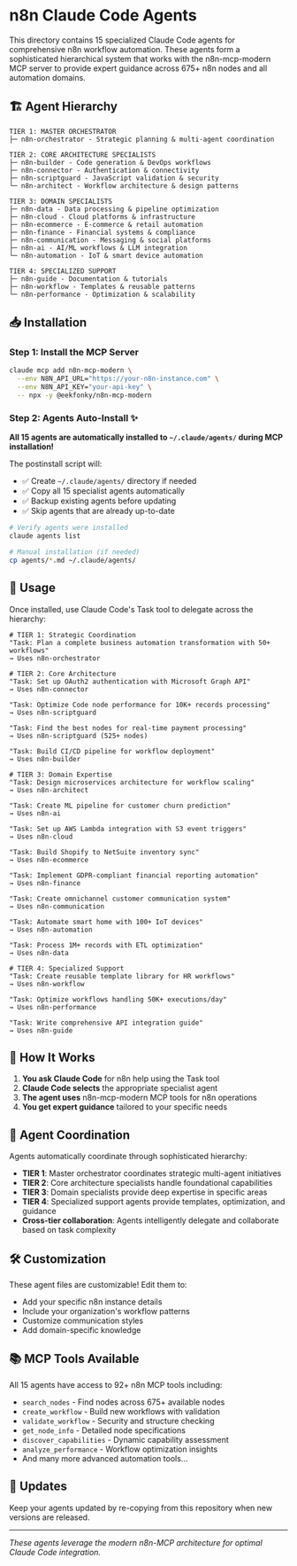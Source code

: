 # n8n Claude Code Agents

This directory contains 15 specialized Claude Code agents for comprehensive n8n workflow automation. These agents form a sophisticated hierarchical system that works with the n8n-mcp-modern MCP server to provide expert guidance across 675+ n8n nodes and all automation domains.

## 🏗️ Agent Hierarchy

```
TIER 1: MASTER ORCHESTRATOR
├─ n8n-orchestrator - Strategic planning & multi-agent coordination

TIER 2: CORE ARCHITECTURE SPECIALISTS  
├─ n8n-builder - Code generation & DevOps workflows
├─ n8n-connector - Authentication & connectivity
├─ n8n-scriptguard - JavaScript validation & security
└─ n8n-architect - Workflow architecture & design patterns

TIER 3: DOMAIN SPECIALISTS
├─ n8n-data - Data processing & pipeline optimization
├─ n8n-cloud - Cloud platforms & infrastructure
├─ n8n-ecommerce - E-commerce & retail automation
├─ n8n-finance - Financial systems & compliance
├─ n8n-communication - Messaging & social platforms
├─ n8n-ai - AI/ML workflows & LLM integration
└─ n8n-automation - IoT & smart device automation

TIER 4: SPECIALIZED SUPPORT
├─ n8n-guide - Documentation & tutorials
├─ n8n-workflow - Templates & reusable patterns
└─ n8n-performance - Optimization & scalability
```

## 📥 Installation

### Step 1: Install the MCP Server

```bash
claude mcp add n8n-mcp-modern \
  --env N8N_API_URL="https://your-n8n-instance.com" \
  --env N8N_API_KEY="your-api-key" \
  -- npx -y @eekfonky/n8n-mcp-modern
```

### Step 2: Agents Auto-Install ✨

**All 15 agents are automatically installed to `~/.claude/agents/` during MCP installation!**

The postinstall script will:

- ✅ Create `~/.claude/agents/` directory if needed
- ✅ Copy all 15 specialist agents automatically
- ✅ Backup existing agents before updating
- ✅ Skip agents that are already up-to-date

```bash
# Verify agents were installed
claude agents list

# Manual installation (if needed)
cp agents/*.md ~/.claude/agents/
```

## 🚀 Usage

Once installed, use Claude Code's Task tool to delegate across the hierarchy:

```
# TIER 1: Strategic Coordination
"Task: Plan a complete business automation transformation with 50+ workflows"
→ Uses n8n-orchestrator

# TIER 2: Core Architecture
"Task: Set up OAuth2 authentication with Microsoft Graph API"
→ Uses n8n-connector

"Task: Optimize Code node performance for 10K+ records processing"
→ Uses n8n-scriptguard

"Task: Find the best nodes for real-time payment processing"
→ Uses n8n-scriptguard (525+ nodes)

"Task: Build CI/CD pipeline for workflow deployment"
→ Uses n8n-builder

# TIER 3: Domain Expertise
"Task: Design microservices architecture for workflow scaling"
→ Uses n8n-architect

"Task: Create ML pipeline for customer churn prediction"
→ Uses n8n-ai

"Task: Set up AWS Lambda integration with S3 event triggers"
→ Uses n8n-cloud

"Task: Build Shopify to NetSuite inventory sync"
→ Uses n8n-ecommerce

"Task: Implement GDPR-compliant financial reporting automation"
→ Uses n8n-finance

"Task: Create omnichannel customer communication system"
→ Uses n8n-communication

"Task: Automate smart home with 100+ IoT devices"
→ Uses n8n-automation

"Task: Process 1M+ records with ETL optimization"
→ Uses n8n-data

# TIER 4: Specialized Support
"Task: Create reusable template library for HR workflows"
→ Uses n8n-workflow

"Task: Optimize workflows handling 50K+ executions/day"
→ Uses n8n-performance

"Task: Write comprehensive API integration guide"
→ Uses n8n-guide
```

## 🔧 How It Works

1. **You ask Claude Code** for n8n help using the Task tool
2. **Claude Code selects** the appropriate specialist agent
3. **The agent uses** n8n-mcp-modern MCP tools for n8n operations
4. **You get expert guidance** tailored to your specific needs

## 🤝 Agent Coordination

Agents automatically coordinate through sophisticated hierarchy:

- **TIER 1**: Master orchestrator coordinates strategic multi-agent initiatives
- **TIER 2**: Core architecture specialists handle foundational capabilities
- **TIER 3**: Domain specialists provide deep expertise in specific areas
- **TIER 4**: Specialized support agents provide templates, optimization, and guidance
- **Cross-tier collaboration**: Agents intelligently delegate and collaborate based on task complexity

## 🛠️ Customization

These agent files are customizable! Edit them to:

- Add your specific n8n instance details
- Include your organization's workflow patterns
- Customize communication styles
- Add domain-specific knowledge

## 📚 MCP Tools Available

All 15 agents have access to 92+ n8n MCP tools including:

- `search_nodes` - Find nodes across 675+ available nodes
- `create_workflow` - Build new workflows with validation
- `validate_workflow` - Security and structure checking
- `get_node_info` - Detailed node specifications
- `discover_capabilities` - Dynamic capability assessment
- `analyze_performance` - Workflow optimization insights
- And many more advanced automation tools...

## 🔄 Updates

Keep your agents updated by re-copying from this repository when new versions are released.

---

_These agents leverage the modern n8n-MCP architecture for optimal Claude Code integration._
